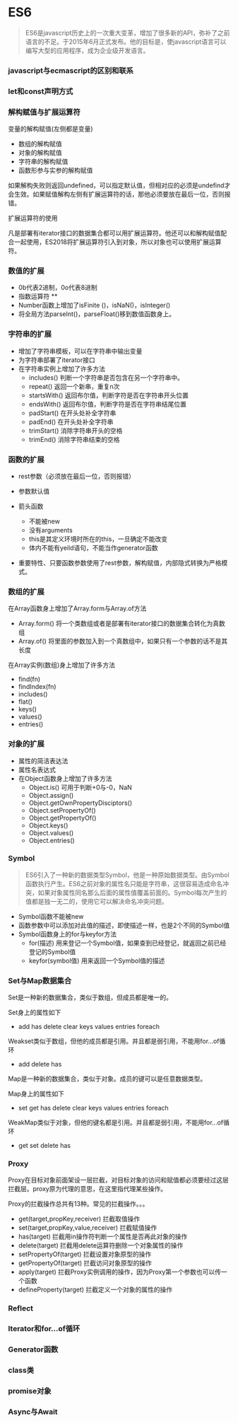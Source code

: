 # ES6

> ES6是javascript历史上的一次重大变革，增加了很多新的API，弥补了之前语言的不足。于2015年6月正式发布。他的目标是，使javascript语言可以编写大型的应用程序，成为企业级开发语言。



### javascript与ecmascript的区别和联系

### let和const声明方式

### 解构赋值与扩展运算符

变量的解构赋值(左侧都是变量)

- 数组的解构赋值
- 对象的解构赋值
- 字符串的解构赋值
- 函数形参与实参的解构赋值

如果解构失败则返回undefined，可以指定默认值，但相对应的必须是undefind才会生效。如果赋值解构左侧有扩展运算符的话，那他必须要放在最后一位，否则报错。

扩展运算符的使用

凡是部署有iterator接口的数据集合都可以用扩展运算符。他还可以和解构赋值配合一起使用，ES2018将扩展运算符引入到对象，所以对象也可以使用扩展运算符。

### 数值的扩展

- 0b代表2进制，0o代表8进制
- 指数运算符 **
- Number函数上增加了isFinite ()，isNaN()，isInteger()
- 将全局方法parseInt()，parseFloat()移到数值函数身上。

### 字符串的扩展

- 增加了字符串模板，可以在字符串中输出变量
- 为字符串部署了iterator接口
- 在字符串实例上增加了许多方法
  - includes() 判断一个字符串是否包含在另一个字符串中。
  - repeat() 返回一个新串，重复n次
  - startsWith() 返回布尔值，判断字符是否在字符串开头位置
  - endsWith() 返回布尔值，判断字符是否在字符串结尾位置
  - padStart() 在开头处补全字符串
  - padEnd() 在开头处补全字符串
  - trimStart()  消除字符串开头的空格
  - trimEnd() 消除字符串结束的空格

### 函数的扩展

- rest参数（必须放在最后一位，否则报错）
- 参数默认值

- 箭头函数
  - 不能被new
  - 没有arguments
  - this是其定义环境时所在的this，一旦确定不能改变
  - 体内不能有yeild语句，不能当作generator函数

- 重要特性、只要函数参数使用了rest参数，解构赋值，内部隐式转换为严格模式。

### 数组的扩展

在Array函数身上增加了Array.form与Array.of方法

- Array.form() 将一个类数组或者是部署有iterator接口的数据集合转化为真数组
- Array.of() 将里面的参数加入到一个真数组中，如果只有一个参数的话不是其长度

在Array实例(数组)身上增加了许多方法

- find(fn)
- findIndex(fn)
- includes()
- flat()
- keys()
- values()
- entries()

### 对象的扩展

- 属性的简洁表达法
- 属性名表达式
- 在Object函数身上增加了许多方法
  - Object.is() 可用于判断+0与-0，NaN
  - Object.assign()
  - Object.getOwnPropertyDisciptors()
  - Object.setPropertyOf()
  - Object.getPropertyOf()
  - Object.keys()
  - Object.values()
  - Object.entries()

### Symbol

> ES6引入了一种新的数据类型Symbol，他是一种原始数据类型。由Symbol函数执行产生。ES6之前对象的属性名只能是字符串，这很容易造成命名冲突，如果对象属性同名那么后面的属性值覆盖前面的。Symbol每次产生的值都是独一无二的，使用它可以解决命名冲突问题。

- Symbol函数不能被new
- 函数参数中可以添加对此值的描述，即使描述一样，也是2个不同的Symbol值
- Symbol函数身上的for与keyfor方法
  - for(描述) 用来登记一个Symbol值，如果查到已经登记，就返回之前已经登记的Symbol值
  - keyfor(symbol值) 用来返回一个Symbol值的描述

### Set与Map数据集合

Set是一种新的数据集合，类似于数组，但成员都是唯一的。

Set身上的属性如下

- add has delete clear keys values entries foreach

Weakset类似于数组，但他的成员都是引用。并且都是弱引用，不能用for...of循环

- add delete has

Map是一种新的数据集合，类似于对象。成员的键可以是任意数据类型。

Map身上的属性如下

- set get has delete clear keys values entries foreach

WeakMap类似于对象，但他的键名都是引用。并且都是弱引用，不能用for...of循环

- get set delete has

### Proxy

Proxy在目标对象前面架设一层拦截，对目标对象的访问和赋值都必须要经过这层拦截层。proxy原为代理的意思，在这里指代理某些操作。

Proxy的拦截操作总共有13种。常见的拦截操作。。。

- get(target,propKey,receiver) 拦截取值操作
- set(target,propKey,value,receiver) 拦截赋值操作
- has(target) 拦截用in操作符判断一个属性是否再此对象的操作
- delete(target) 拦截用delete运算符删除一个对象属性的操作
- setPropertyOf(target) 拦截设置对象原型的操作
- getPropertyOf(target) 拦截访问对象原型的操作
- apply(target) 拦截Proxy实例调用的操作，因为Proxy第一个参数也可以传一个函数
- defineProperty(target) 拦截定义一个对象的属性的操作

### Reflect

### Iterator和for...of循环

### Generator函数

### class类

### promise对象

### Async与Await

